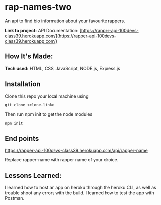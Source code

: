 # rap-names-two

An api to find bio information about your favourite rappers.

**Link to project:** API Documentation: [https://rapper-api-100devs-class39.herokuapp.com/](https://rapper-api-100devs-class39.herokuapp.com/)


## How It's Made:

**Tech used:** HTML, CSS, JavaScript, NODE.js, Express.js

## Installation

Clone this repo  your local machine using

```
git clone <clone-link>
```
Then run npm init to get the node modules
```
npm init
```


## End points 

https://rapper-api-100devs-class39.herokuapp.com/api/rapper-name

Replace rapper-name with rapper name of your choice. 


## Lessons Learned:
I learned how to host an app on heroku through the heroku CLI, as well as trouble shoot any errors with the build. I learned how to test the app with Postman.




